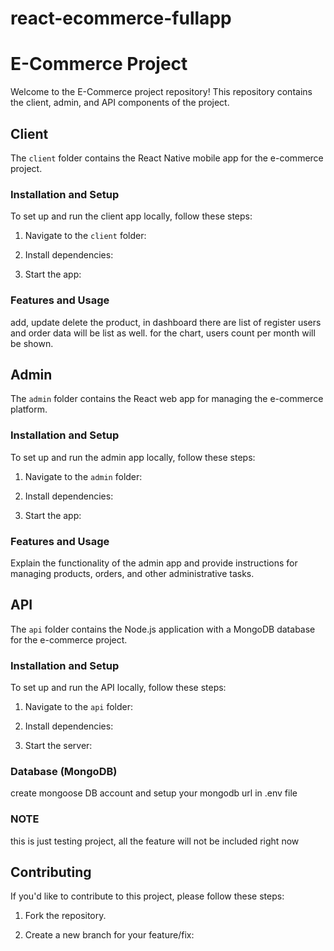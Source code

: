 # react-ecommerce-fullapp
# E-Commerce Project

Welcome to the E-Commerce project repository! This repository contains the client, admin, and API components of the project.

## Client

The `client` folder contains the React Native mobile app for the e-commerce project.

### Installation and Setup

To set up and run the client app locally, follow these steps:

1. Navigate to the `client` folder:

2. Install dependencies:

3. Start the app:


### Features and Usage

add, update delete the product, in dashboard there are list of register users and order data will be list as well. for the chart, users count per month will be shown.


## Admin

The `admin` folder contains the React web app for managing the e-commerce platform.

### Installation and Setup

To set up and run the admin app locally, follow these steps:

1. Navigate to the `admin` folder:

2. Install dependencies:

3. Start the app:


### Features and Usage

Explain the functionality of the admin app and provide instructions for managing products, orders, and other administrative tasks.

## API

The `api` folder contains the Node.js application with a MongoDB database for the e-commerce project.

### Installation and Setup

To set up and run the API locally, follow these steps:

1. Navigate to the `api` folder:

2. Install dependencies:

3. Start the server:

### Database (MongoDB)

create mongoose DB account and setup your mongodb url in .env file

### NOTE 
this is just testing project, all the feature will not be included right now

## Contributing

If you'd like to contribute to this project, please follow these steps:

1. Fork the repository.

2. Create a new branch for your feature/fix:

